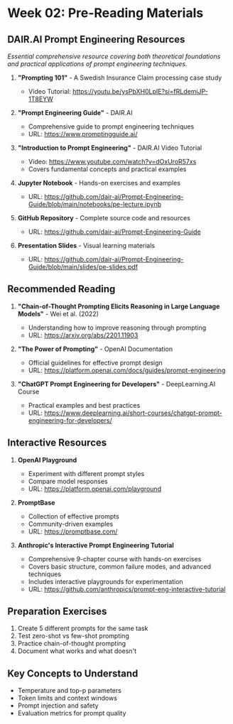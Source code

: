 # Week 02: Pre-Reading Materials

## DAIR.AI Prompt Engineering Resources
*Essential comprehensive resource covering both theoretical foundations and practical applications of prompt engineering techniques.*

1. **"Prompting 101"** - A Swedish Insurance Claim processing case study
   - Video Tutorial: https://youtu.be/ysPbXH0LpIE?si=fRLdemiJP-1T8EYW

2. **"Prompt Engineering Guide"** - DAIR.AI
   - Comprehensive guide to prompt engineering techniques
   - URL: https://www.promptingguide.ai/

2. **"Introduction to Prompt Engineering"** - DAIR.AI Video Tutorial
   - Video: https://www.youtube.com/watch?v=dOxUroR57xs
   - Covers fundamental concepts and practical examples

3. **Jupyter Notebook** - Hands-on exercises and examples
   - URL: https://github.com/dair-ai/Prompt-Engineering-Guide/blob/main/notebooks/pe-lecture.ipynb

4. **GitHub Repository** - Complete source code and resources
   - URL: https://github.com/dair-ai/Prompt-Engineering-Guide

5. **Presentation Slides** - Visual learning materials
   - URL: https://github.com/dair-ai/Prompt-Engineering-Guide/blob/main/slides/pe-slides.pdf

## Recommended Reading
1. **"Chain-of-Thought Prompting Elicits Reasoning in Large Language Models"** - Wei et al. (2022)
   - Understanding how to improve reasoning through prompting
   - URL: https://arxiv.org/abs/2201.11903

2. **"The Power of Prompting"** - OpenAI Documentation
   - Official guidelines for effective prompt design
   - URL: https://platform.openai.com/docs/guides/prompt-engineering

3. **"ChatGPT Prompt Engineering for Developers"** - DeepLearning.AI Course
   - Practical examples and best practices
   - URL: https://www.deeplearning.ai/short-courses/chatgpt-prompt-engineering-for-developers/

## Interactive Resources
1. **OpenAI Playground**
   - Experiment with different prompt styles
   - Compare model responses
   - URL: https://platform.openai.com/playground

2. **PromptBase**
   - Collection of effective prompts
   - Community-driven examples
   - URL: https://promptbase.com/

3. **Anthropic's Interactive Prompt Engineering Tutorial**
   - Comprehensive 9-chapter course with hands-on exercises
   - Covers basic structure, common failure modes, and advanced techniques
   - Includes interactive playgrounds for experimentation
   - URL: https://github.com/anthropics/prompt-eng-interactive-tutorial

## Preparation Exercises
1. Create 5 different prompts for the same task
2. Test zero-shot vs few-shot prompting
3. Practice chain-of-thought prompting
4. Document what works and what doesn't

## Key Concepts to Understand
- Temperature and top-p parameters
- Token limits and context windows
- Prompt injection and safety
- Evaluation metrics for prompt quality 
